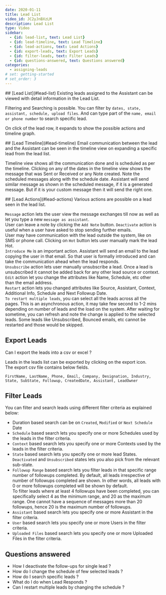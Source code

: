 ```yaml
---
date: 2020-01-11
title: Lead List
video_id: JC2yJnBXzLM
description: Lead List
type: Video
sidebar:
  - {id: lead-list, text: Lead List}
  - {id: lead-timeline, text: Lead Timeline}
  - {id: lead-actions, text: Lead Actions}
  - {id: export-leads, text: Export Leads}
  - {id: filter-leads, text: Filter Leads}
  - {id: questions-answered, text: Questions answered}
categories:
  - assigning-leads
# set: getting-started
# set_order: 3
---
```


<a name="lead-list"/>
## [Lead List](#lead-list)
Existing leads assigned to the Assistant can be viewed with detail information in the Lead List.  

Filtering and Searching is possible. You can filter by `dates, state, assistant, schedule, upload files`. And can type part of the `name, email or phone number` to search specific lead.

On click of the lead row, it expands to show the possible actions and timeline graph.

<a name="lead-timeline"/>
## [Lead Timeline](#lead-timeline)
Email communication between the lead and the Assistant can be seen in the timeline view on expanding a specific lead from the lead list. 

Timeline view shows all the communication done and is scheduled as per the timeline. Clicking on any of the dates in the timeline view shows the message that was Sent or Received or any Note created. 
Note the scheduled messages along with the schedule date. Assistant will send similar message as shown in the scheduled message, if it is a generated message. But if it is your custom message then it will send the right one. 

<a name="lead-actions"/>
## [Lead Actions](#lead-actions)
Various actions are possible on a lead seen in the lead list. 

`Message` action lets the user view the message exchanges till now as well as let you type a new `message as assistant`.  
User can leave a note by clicking the `Add Note` button.
`Deactivate` action is useful when a user have asked to stop sending further emails.   
User may have communication with the lead outside the system, like on SMS or phone call. Clicking on `Hot` button lets user manually mark the lead Hot.  
`Introduce Me` is an important action. Assistant will send an email to the lead copying the user in that email. So that user is formally introduced and can take the communication ahead when the lead responds.   
`Unsubscribe` action lets user manually unsubscribe a lead. Once a lead is unsubscribed it cannot be added back for any other lead source or context.  
`Edit` action let you change the attributes like Name, Schedule, etc other than the email address.  
`Restart` action lets you changed attributes like Source, Assistant, Context, Additional Info, Schedule and Next Followup Date.  
`To restart multiple leads`, you can select all the leads across all the pages. This is an asynchronous action, it may take few second to 1-2 mins depending on number of leads and the load on the system. After waiting for sometime, you can refresh and note the change is applied to the selected leads. Some leads like Unsubscribed, Bounced emails, etc cannot be restarted and those would be skipped.  

## Export Leads
Can I export the leads into a csv or excel ?   

Leads in the leads list can be exported by clicking on the export icon.  
The export csv file contains below fields.

`FirstName, LastName, Phone, Email, Company, Designation, Industry, State, SubState, Followup, CreatedDate, Assistant, LeadOwner` 

## Filter Leads
You can filter and search leads using different filter criteria as explained below:  
- Duration based search can be on `Created`, `Modified` or `Next Schedule` Date
- `Schedule` based search lets you specify one or more Schedules used by the leads in the filter criteria.
- `Context` based search lets you specify one or more Contexts used by the leads in the filter criteria.
- `State` based search lets you specify one or more lead States. `Deactivated` and `Unsubscribed` states lets you also pick from the relevant sub-state.
- `Followup Range` based search lets you filter leads in that specific range number of followups completed. By default, all leads irrespective of number of followups completed are shown. In other words, all leads with 0 or more followups completed will be shown by default.   
To filter leads where at least 4 followups have been completed, you can specifically select 4 as the minimum range, and 20 as the maximum range. One cannot have a sequence of messages more than 20 followups, hence 20 is the maximum number of followups.
- `Assistant` based search lets you specify one or more Assistant in the filter criteria.
- `User` based search lets you specify one or more Users in the filter criteria.
- `Uploaded Files` based search lets you specify one or more Uploaded Files in the filter criteria.

## Questions answered
- How I deactivate the follow-ups for single lead ?
- How do I change the schedule of few selected leads ?
- How do I search specific leads ?
- What do I do when Lead Responds ?
- Can I restart multiple leads by changing the schedule ? 